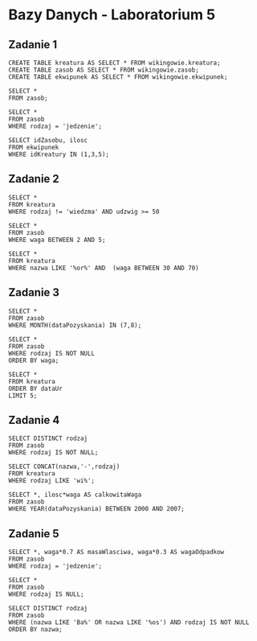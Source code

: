 # Bazy Danych - Laboratorium 5

## Zadanie 1

```sql=
CREATE TABLE kreatura AS SELECT * FROM wikingowie.kreatura;
CREATE TABLE zasob AS SELECT * FROM wikingowie.zasob;
CREATE TABLE ekwipunek AS SELECT * FROM wikingowie.ekwipunek;
```
```sql=
SELECT * 
FROM zasob;
```
```sql=
SELECT * 
FROM zasob
WHERE rodzaj = 'jedzenie';
```
```sql=
SELECT idZasobu, ilosc
FROM ekwipunek
WHERE idKreatury IN (1,3,5);
```

## Zadanie 2

```sql=
SELECT *
FROM kreatura
WHERE rodzaj != 'wiedzma' AND udzwig >= 50
```
```sql=
SELECT *
FROM zasob
WHERE waga BETWEEN 2 AND 5;
```
```sql=
SELECT *
FROM kreatura
WHERE nazwa LIKE '%or%' AND  (waga BETWEEN 30 AND 70)
```

## Zadanie 3

```sql=
SELECT *
FROM zasob
WHERE MONTH(dataPozyskania) IN (7,8);
```
```sql=
SELECT *
FROM zasob
WHERE rodzaj IS NOT NULL
ORDER BY waga;
```
```sql=
SELECT *
FROM kreatura
ORDER BY dataUr
LIMIT 5;
```

## Zadanie 4

```sql=
SELECT DISTINCT rodzaj
FROM zasob
WHERE rodzaj IS NOT NULL;
```
```sql=
SELECT CONCAT(nazwa,'-',rodzaj)
FROM kreatura
WHERE rodzaj LIKE 'wi%';
```
```sql=
SELECT *, ilosc*waga AS calkowitaWaga
FROM zasob
WHERE YEAR(dataPozyskania) BETWEEN 2000 AND 2007;
```

## Zadanie 5
```sql=
SELECT *, waga*0.7 AS masaWlasciwa, waga*0.3 AS wagaOdpadkow
FROM zasob
WHERE rodzaj = 'jedzenie';
```
```sql=
SELECT *
FROM zasob
WHERE rodzaj IS NULL;
```
```sql=
SELECT DISTINCT rodzaj
FROM zasob
WHERE (nazwa LIKE 'Ba%' OR nazwa LIKE '%os') AND rodzaj IS NOT NULL
ORDER BY nazwa;
```